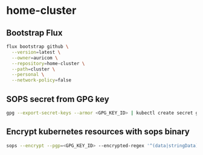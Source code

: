 # home-cluster

## Bootstrap Flux

```bash
flux bootstrap github \
  --version=latest \
  --owner=auricom \
  --repository=home-cluster \
  --path=cluster \
  --personal \
  --network-policy=false
```
## SOPS secret from GPG key

```bash
gpg --export-secret-keys --armor <GPG_KEY_ID> | kubectl create secret generic sops-gpg --namespace=flux-system --from-file=sops.asc=/dev/stdin
```

## Encrypt kubernetes resources with sops binary

```bash
sops --encrypt --pgp=<GPG_KEY_ID> --encrypted-regex '^(data|stringData)$' --in-place <FILE_PATH>
```